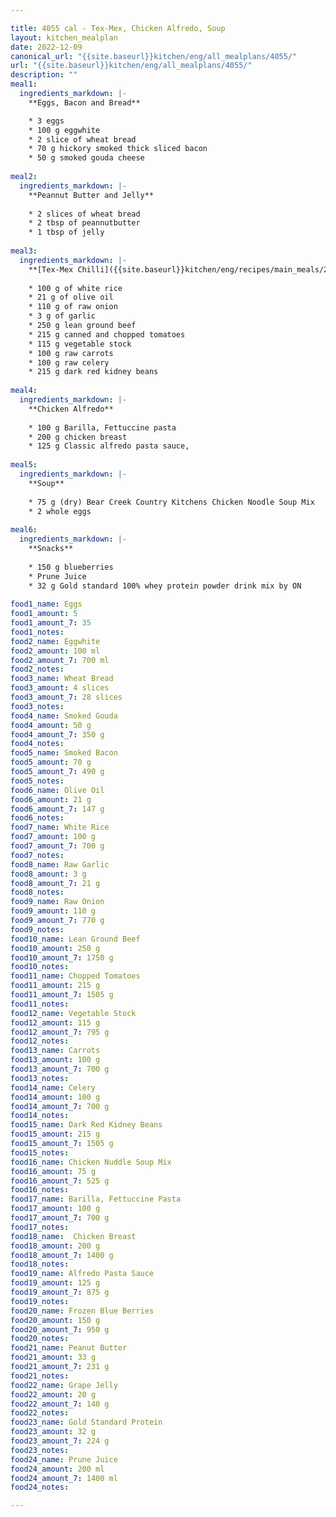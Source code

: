 ```yaml
---

title: 4055 cal - Tex-Mex, Chicken Alfredo, Soup
layout: kitchen_mealplan
date: 2022-12-09
canonical_url: "{{site.baseurl}}kitchen/eng/all_mealplans/4055/"
url: "{{site.baseurl}}kitchen/eng/all_mealplans/4055/"
description: ""
meal1: 
  ingredients_markdown: |-
    **Eggs, Bacon and Bread**

    * 3 eggs
    * 100 g eggwhite
    * 2 slice of wheat bread
    * 70 g hickory smoked thick sliced bacon
    * 50 g smoked gouda cheese
    
meal2: 
  ingredients_markdown: |-
    **Peannut Butter and Jelly**
    
    * 2 slices of wheat bread
    * 2 tbsp of peannutbutter
    * 1 tbsp of jelly
    
meal3: 
  ingredients_markdown: |-
    **[Tex-Mex Chilli]({{site.baseurl}}kitchen/eng/recipes/main_meals/2023-01-31-tex-mex-chilli-melt/)**
    
    * 100 g of white rice
    * 21 g of olive oil
    * 110 g of raw onion
    * 3 g of garlic
    * 250 g lean ground beef
    * 215 g canned and chopped tomatoes
    * 115 g vegetable stock
    * 100 g raw carrots
    * 100 g raw celery
    * 215 g dark red kidney beans
    
meal4:
  ingredients_markdown: |-
    **Chicken Alfredo**
    
    * 100 g Barilla, Fettuccine pasta
    * 200 g chicken breast
    * 125 g Classic alfredo pasta sauce,
   
meal5:
  ingredients_markdown: |-
    **Soup**
    
    * 75 g (dry) Bear Creek Country Kitchens Chicken Noodle Soup Mix
    * 2 whole eggs
    
meal6:
  ingredients_markdown: |-
    **Snacks**
    
    * 150 g blueberries
    * Prune Juice
    * 32 g Gold standard 100% whey protein powder drink mix by ON
 
food1_name: Eggs
food1_amount: 5
food1_amount_7: 35
food1_notes:
food2_name: Eggwhite
food2_amount: 100 ml
food2_amount_7: 700 ml
food2_notes:
food3_name: Wheat Bread
food3_amount: 4 slices
food3_amount_7: 28 slices
food3_notes: 
food4_name: Smoked Gouda
food4_amount: 50 g
food4_amount_7: 350 g  
food4_notes:
food5_name: Smoked Bacon
food5_amount: 70 g
food5_amount_7: 490 g
food5_notes:
food6_name: Olive Oil
food6_amount: 21 g
food6_amount_7: 147 g
food6_notes:
food7_name: White Rice
food7_amount: 100 g
food7_amount_7: 700 g
food7_notes:
food8_name: Raw Garlic
food8_amount: 3 g
food8_amount_7: 21 g
food8_notes: 
food9_name: Raw Onion
food9_amount: 110 g
food9_amount_7: 770 g
food9_notes:
food10_name: Lean Ground Beef
food10_amount: 250 g
food10_amount_7: 1750 g
food10_notes: 
food11_name: Chopped Tomatoes
food11_amount: 215 g
food11_amount_7: 1505 g
food11_notes: 
food12_name: Vegetable Stock
food12_amount: 115 g
food12_amount_7: 795 g
food12_notes:
food13_name: Carrots
food13_amount: 100 g
food13_amount_7: 700 g
food13_notes:
food14_name: Celery
food14_amount: 100 g
food14_amount_7: 700 g
food14_notes:
food15_name: Dark Red Kidney Beans
food15_amount: 215 g
food15_amount_7: 1505 g
food15_notes:
food16_name: Chicken Nuddle Soup Mix
food16_amount: 75 g
food16_amount_7: 525 g
food16_notes:
food17_name: Barilla, Fettuccine Pasta
food17_amount: 100 g
food17_amount_7: 700 g
food17_notes:
food18_name:  Chicken Breast
food18_amount: 200 g
food18_amount_7: 1400 g
food18_notes: 
food19_name: Alfredo Pasta Sauce
food19_amount: 125 g
food19_amount_7: 875 g
food19_notes:
food20_name: Frozen Blue Berries
food20_amount: 150 g
food20_amount_7: 950 g
food20_notes:
food21_name: Peanut Butter
food21_amount: 33 g
food21_amount_7: 231 g
food21_notes:
food22_name: Grape Jelly
food22_amount: 20 g 
food22_amount_7: 140 g
food22_notes:
food23_name: Gold Standard Protein
food23_amount: 32 g
food23_amount_7: 224 g
food23_notes:
food24_name: Prune Juice
food24_amount: 200 ml
food24_amount_7: 1400 ml
food24_notes:

---
```

